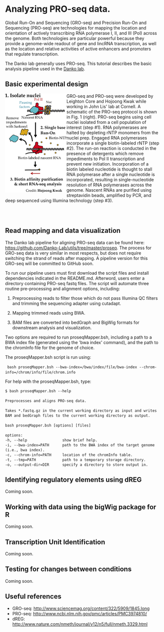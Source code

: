 Analyzing PRO-seq data.
=======================

Global Run-On and Sequencing (GRO-seq) and Precision Run-On and Sequencing (PRO-seq) are technologies for mapping 
the location and orientation of actively transcribing RNA polymerase I, II, and III (Pol) across the genome.  Both
technologies are particular powerful because they provide a genome-wide readout of gene and lincRNA transcription, 
as well as the location and relative activities of active enhancers and promoters that regulate transcription.

The Danko lab generally uses PRO-seq.  This tutorial describes the basic analysis pipeline used in the <a href="http://www.dankolab.org">Danko lab</a>.

Basic experimental design
-------------------------

<img align="left" src="etc/proseq.png" width="200">

GRO-seq and PRO-seq were developed by Leighton Core and Hojoong Kwak while working in John Lis' lab at Cornell.  A schematic of the PRO-seq protocol is shown in Fig. 1 (right).  PRO-seq begins using cell nuclei isolated from a cell population of interest (step #1).  RNA polymerases are halted by depleting rNTP monomers from the nuclei prep.  Engaged RNA polymerases incorporate a single biotin-labeled rNTP (step #2).   The run-on reaction is conducted in the presence of detergents which remove impediments to Pol II transcription and prevent new initiation. Incorporation of a biotin labeled nucleotide is thought to stall RNA polymerase after a single nucleotide is incorporated, resulting in single-nucleotide resolution of RNA polymerases across the genome.  Nascent RNAs are purified using streptavidin beads, amplified by PCR, and deep sequenced using Illumina technology (step #3).

<BR><BR>

Read mapping and data visualization
-----------------------------------

The Danko lab pipeline for aligning PRO-seq data can be found here: https://github.com/Danko-Lab/utils/tree/master/proseq.  The process for GRO-seq data is very similar in most respects, but does not require switching the strand of reads after mapping.  A pipeline version for this GRO-seq will be committed to GitHub soon.

To run our pipeline users must first download the script files and install dependencies indicated in the README.md.  Afterword, users enter a directory containing PRO-seq fastq files.  The script will automate three routine pre-processing and alignment options, including: 

1. Preprocessing reads to filter those which do not pass Illumina QC filters and trimming the sequencing adapter using cutadapt.

2. Mapping trimmed reads using BWA.

3. BAM files are converted into bedGraph and BigWig formats for downstream analysis and visualization. 

Two options are required to run proseqMapper.bsh, including a path to a BWA index file (generated using the 'bwa index' command), and the path to the chromInfo file for the genome of choice.

The proseqMapper.bsh script is run using: 

``` bash proseqMapper.bsh --bwa-index=/bwa/index/file/bwa-index --chrom-info=/chrom/info/file/chrom.info```

For help with the proseqMapper.bsh, type: 

``` 
$ bash proseqMapper.bsh --help

Preprocesses and aligns PRO-seq data.

Takes *.fastq.gz in the current working directory as input and writes
BAM and bedGraph files to the current working directory as output.

bash proseqMapper.bsh [options] [files]

options:
-h, --help                show brief help.
-i, --bwa-index=PATH      path to the BWA index of the target genome (i.e., bwa index).
-c, --chrom-info=PATH     location of the chromInfo table.
-t, --tmp=PATH            path to a temporary storage directory.
-o, --output-dir=DIR      specify a directory to store output in.
```

Identifying regulatory elements using dREG
------------------------------------------

Coming soon.

Working with data using the bigWig package for R
------------------------------------------------

Coming soon.

Transcription Unit Identification
---------------------------------

Coming soon.

Testing for changes between conditions
--------------------------------------

Coming soon.

Useful references
-----------------

* GRO-seq: http://www.sciencemag.org/content/322/5909/1845.long
* PRO-seq: http://www.ncbi.nlm.nih.gov/pmc/articles/PMC3974810/
* dREG: http://www.nature.com/nmeth/journal/v12/n5/full/nmeth.3329.html
